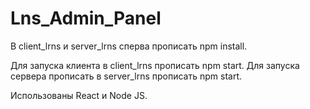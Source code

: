 # Lns_Admin_Panel

В client_lrns и server_lrns сперва прописать npm install. 

Для запуска клиента в client_lrns прописать npm start.
Для запуска сервера прописать в server_lrns прописать npm start.

Использованы React и Node JS. 
